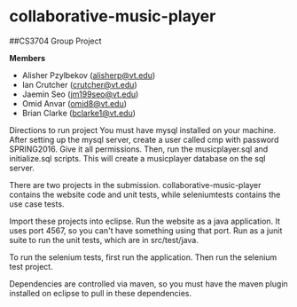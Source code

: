 # collaborative-music-player
##CS3704 Group Project

**Members**
* Alisher Pzylbekov (alisherp@vt.edu)
* Ian Crutcher (crutcher@vt.edu)
* Jaemin Seo (jm199seo@vt.edu)
* Omid Anvar (omid8@vt.edu)
* Brian Clarke (bclarke1@vt.edu)


Directions to run project
You must have mysql installed on your machine. After setting up the mysql server, create a user called cmp with password SPRING2016. Give it all permissions. Then, run the musicplayer.sql and initialize.sql scripts. This will create a musicplayer database on the sql server.

There are two projects in the submission. collaborative-music-player contains the website code and unit tests, while seleniumtests contains the use case tests. 

Import these projects into eclipse. Run the website as a java application. It uses port 4567, so you can't have something using that port. Run as a junit suite to run the unit tests, which are in src/test/java.

To run the selenium tests, first run the application. Then run the selenium test project. 

Dependencies are controlled via maven, so you must have the maven plugin installed on eclipse to pull in these dependencies. 
